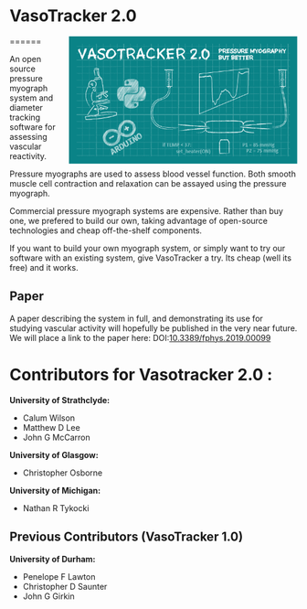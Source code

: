 # VasoTracker 2.0
======
<img src="https://github.com/VasoTracker/VasoTracker-2/blob/main/vasotracker2.0/images/Small_Splash.gif" width="400" align="right">

An open source pressure myograph system and diameter tracking software for assessing vascular reactivity.

Pressure myographs are used to assess blood vessel function. Both smooth muscle cell contraction and relaxation can be assayed using the pressure myograph.

Commercial pressure myograph systems are expensive. Rather than buy one, we prefered to build our own, taking advantage of open-source technologies and cheap off-the-shelf components. 

If you want to build your own myograph system, or simply want to try our software with an existing system, give VasoTracker a try. Its cheap (well its free) and it works.

## Paper
A paper describing the system in full, and demonstrating its use for studying vascular activity will hopefully be published in the very near future. We will place a link to the paper here: DOI:[10.3389/fphys.2019.00099](https://www.frontiersin.org/articles/10.3389/fphys.2019.00099/full)

# Contributors for Vasotracker 2.0 :
**University of Strathclyde:**
* Calum Wilson
* Matthew D Lee
* John G McCarron

**University of Glasgow:**
* Christopher Osborne

**University of Michigan:**
* Nathan R Tykocki

## Previous Contributors (VasoTracker 1.0)

**University of Durham:**
* Penelope F Lawton
* Christopher D Saunter
* John G Girkin
